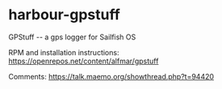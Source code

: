 harbour-gpstuff
===============

GPStuff -- a gps logger for Sailfish OS

RPM and installation instructions: https://openrepos.net/content/alfmar/gpstuff

Comments: https://talk.maemo.org/showthread.php?t=94420
